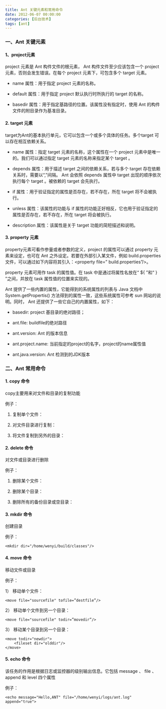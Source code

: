 ```yaml
---
title: Ant 关键元素和常用命令
date: 2012-06-07 00:00:00
categories: [后台技术]
tags: [ant]
---
```


### 一、Ant 关键元素

#### 1、project元素

project 元素是 Ant 构件文件的根元素， Ant 构件文件至少应该包含一个 project 元素，否则会发生错误。在每个 project 元素下，可包含多个 target 元素。

* name 属性：用于指定 project 元素的名称。

* default 属性：用于指定 project 默认执行时所执行的 target 的名称。

* basedir 属性：用于指定基路径的位置。该属性没有指定时，使用 Ant 的构件文件的附目录作为基准目录。

#### 2. target 元素

target为Ant的基本执行单元，它可以包含一个或多个具体的任务。多个target 可以存在相互依赖关系。

* name 属性：指定 target 元素的名称，这个属性在一个 project 元素中是唯一的。我们可以通过指定 target 元素的名称来指定某个 target 。

* depends 属性：用于描述 target 之间的依赖关系，若与多个 target 存在依赖关系时，需要以“,”间隔。 Ant 会依照 depends 属性中 target 出现的顺序依次执行每个 target 。被依赖的 target 会先执行。

* if 属性：用于验证指定的属性是否存在，若不存在，所在 target 将不会被执行。

* unless 属性：该属性的功能与 if 属性的功能正好相反，它也用于验证指定的属性是否存在，若不存在，所在 target 将会被执行。

* description 属性：该属性是关于 target 功能的简短描述和说明。

#### 3. property 元素

property元素可看作参量或者参数的定义，project 的属性可以通过 property 元素来设定，也可在 Ant 之外设定。若要在外部引入某文件，例如 build.properties 文件，可以通过如下内容将其引入：<property file=” build.properties”/>。

property 元素可用作 task 的属性值。在 task 中是通过将属性名放在“ ${ ”和“ } ”之间，并放在 task 属性值的位置来实现的。

Ant 提供了一些内置的属性，它能得到的系统属性的列表与 Java 文档中 System.getPropertis() 方法得到的属性一致，这些系统属性可参考 sun 网站的说明。同时， Ant 还提供了一些它自己的内置属性，如下：

* basedir: project 基目录的绝对路径；   

* ant.file: buildfile的绝对路径

* ant.version: Ant 的版本信息

* ant.project.name: 当前指定的project的名字，project的name属性值

* ant.java.version: Ant 检测到的JDK版本

### 二、Ant 常用命令

#### 1. copy 命令

copy主要用来对文件和目录的复制功能

例子：

1) 复制单个文件：

	<copy file="original.txt" tofile="copied.txt"/>

2) 对文件目录进行复制：

	<copy todir="../dest_dir">
		<fileset dir="src_dir"/>
	</copy>

3) 将文件复制到另外的目录：

	<copy file="source.txt" todir="/home/wenyi"/>

#### 2. delete 命令

对文件或目录进行删除

例子：

1) 删除某个文件：

	<delete file="/home/wenyi/photos/wenyi.jpg"/>

2) 删除某个目录：

	<delete dir="/home/wenyi/photos"/>

3) 删除所有的备份目录或空目录：

	<delete includeEmptyDirs="true">
		<fileset dir="." includes="**/*.bak"/>
	</delete>

#### 3. mkdir 命令

创建目录

例子：

	<mkdir dir="/home/wenyi/build/classes"/>

#### 4. move 命令

移动文件或目录

例子：

1） 移动单个文件：

	<move file="sourcefile" tofile=”destfile”/>

2） 移动单个文件到另一个目录：

	<move file="sourcefile" todir=”movedir”/>

3） 移动某个目录到另一个目录：

	<move todir="newdir">
		<fileset dir="olddir"/>
	</move>

#### 5. echo 命令

该任务的作用是根据日志或监控器的级别输出信息。它包括 message 、 file 、 append 和 level 四个属性

例子：

	<echo message="Hello,ANT" file="/home/wenyi/logs/ant.log" append="true"> 
                                            